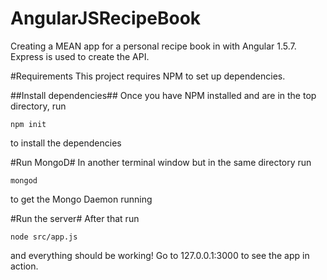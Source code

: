 # AngularJSRecipeBook
Creating a MEAN app for a personal recipe book in with Angular 1.5.7.  Express is used to create the API.

#Requirements
This project requires NPM to set up dependencies.

##Install dependencies##
Once you have NPM installed and are in the top directory, run
```
npm init
```

to install the dependencies

#Run MongoD#
In another terminal window but in the same directory run

```
mongod
```

to get the Mongo Daemon running


#Run the server#
After that run
```
node src/app.js
```

and everything should be working!
Go to 127.0.0.1:3000 to see the app in action.


	
